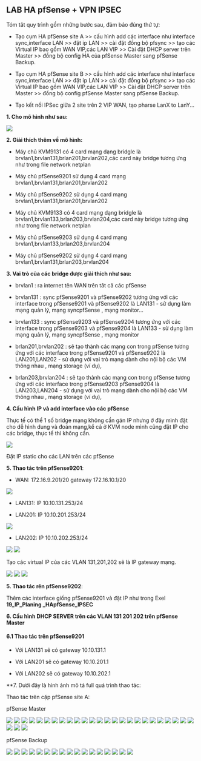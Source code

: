 ## LAB HA pfSense + VPN IPSEC

Tóm tât quy trình gồm những bước sau, đảm bảo đúng thứ tự:

  + Tạo cụm HA pfSense site A >> cấu hình add các interface như interface sync,interface LAN >>  đặt ip LAN >>  cài đặt đồng bộ pfsync >>  tạo các Virtual IP bao gồm WAN VIP,các LAN VIP >> Cài đặt DHCP server trên Master >> đồng bộ config HA của pfSense Master sang pfSense Backup.

  + Tạo cụm HA pfSense site B >> cấu hình add các interface như interface sync,interface LAN >>  đặt ip LAN >>  cài đặt đồng bộ pfsync >>  tạo các Virtual IP bao gồm WAN VIP,các LAN VIP >> Cài đặt DHCP server trên Master >> đồng bộ config pfSense Master sang pfSense Backup.

  + Tạo kết nối IPSec giữa 2 site trên 2 VIP WAN, tạo pharse LanX to LanY...

**1. Cho mô hình như sau:**

   <img src="pFsenseimages/Screenshot_256.png"> 

**2. Giải thích thêm về mô hình:**

  - Máy chủ KVM9131 có 4 card mạng dạng bridgle là brvlan1,brvlan131,brlan201,brvlan202,các card này bridge tương ứng như trong file network netplan

  - Máy chủ pfSense9201 sử dụng 4 card mạng brvlan1,brvlan131,brlan201,brvlan202

  - Máy chủ pfSense9202 sử dụng 4 card mạng brvlan1,brvlan131,brlan201,brvlan202

  - Máy chủ KVM9133 có 4 card mạng dạng bridgle là  brvlan1,brvlan133,brlan203,brvlan204,các card này bridge tương ứng như trong file network netplan

  - Máy chủ pfSense9203 sử dụng 4 card mạng brvlan1,brvlan133,brlan203,brvlan204

  - Máy chủ pfSense9202 sử dụng 4 card mạng brvlan1,brvlan131,brlan203,brvlan204

**3. Vai trò của các bridge được giải thích như sau:**

  - brvlan1 : ra internet tên WAN trên tât cả các pfSense

  - brvlan131 : sync pfSense9201 và pfSense9202 tương ứng với các interface trong pfSense9201 và pfSense9202 là LAN131 - sử dụng làm mạng quản lý, mạng syncpfSense , mạng monitor...

  - brvlan133 : sync pfSense9203 và pfSense9204 tương ứng với các interface trong pfSense9203 và pfSense9204 là LAN133 - sử dụng làm mạng quản lý, mạng syncpfSense , mạng monitor

  - brlan201,brvlan202 : sẽ tạo thành các mạng con trong pfSense tương ứng với các interface trong pfSense9201 và pfSense9202 là LAN201,LAN202 - sử dụng với vai trò mạng dành cho nội bộ các VM thông nhau , mạng storage (ví dụ),

  - brlan203,brvlan204 : sẽ tạo thành các mạng con trong pfSense tương ứng với các interface trong pfSense9203 pfSense9204 là LAN203,LAN204 - sử dụng với vai trò mạng dành cho nội bộ các VM thông nhau , mạng storage (ví dụ),

**4. Cấu hình IP và add interface vào các pfSense**

Thực tế có thể 1 số bridge mạng không cần gán IP nhưng ở đây mình đặt cho dễ hình dung và đoán mạng,kể cả ở KVM node mình cũng đặt IP cho các bridge, thực tế thì không cần.

   <img src="pFsenseimages/Screenshot_257.png"> 

Đặt IP static cho các LAN trên các pfSense

**5. Thao tác trên pfSense9201**: 

  + WAN: 172.16.9.201/20 gateway 172.16.10.1/20

<img src="pFsenseimages/Screenshot_258.png"> 

  + LAN131: IP 10.10.131.253/24

  + LAN201: IP 10.10.201.253/24

<img src="pFsenseimages/Screenshot_259.png">

  + LAN202: IP 10.10.202.253/24

<img src="pFsenseimages/Screenshot_260.png"> 

<img src="pFsenseimages/Screenshot_274.png"> 

Tạo các virtual IP của các VLAN 131,201,202 sẽ là IP gateway mạng.

<img src="pFsenseimages/Screenshot_274.png"> 

   <img src="pFsenseimages/Screenshot_262.png"> 

   <img src="pFsenseimages/Screenshot_273.png"> 

**5. Thao tác rên pfSense9202**: 

Thêm các interface giống pfSense9201 và đặt IP như trong Exel **19_IP_Planing _HApfSense_IPSEC** 
 

**6. Cấu hình DHCP SERVER trên các VLAN 131 201 202 trên pfSense Master**

#### 6.1 Thao tác trên pfSense9201

  + Với LAN131 sẽ có gateway 10.10.131.1

  + Với LAN201 sẽ có gateway 10.10.201.1

  + Với LAN202 sẽ có gateway 10.10.202.1


**7. Dưới đây là hình ảnh mô tả full quá trình thao tác:

Thao tác trên cặp pfSense site A:

pfSense Master

   <img src="pFsenseimages/Screenshot_291.png"> 
   <img src="pFsenseimages/Screenshot_292.png"> 
   <img src="pFsenseimages/Screenshot_293.png"> 
   <img src="pFsenseimages/Screenshot_294.png"> 
   <img src="pFsenseimages/Screenshot_295.png"> 
   <img src="pFsenseimages/Screenshot_296.png"> 
   <img src="pFsenseimages/Screenshot_297.png"> 
   <img src="pFsenseimages/Screenshot_298.png"> 
   <img src="pFsenseimages/Screenshot_299.png"> 
   <img src="pFsenseimages/Screenshot_300.png"> 
   <img src="pFsenseimages/Screenshot_301.png"> 
   <img src="pFsenseimages/Screenshot_302.png"> 
   <img src="pFsenseimages/Screenshot_303.png"> 
   <img src="pFsenseimages/Screenshot_304.png"> 
   <img src="pFsenseimages/Screenshot_305.png"> 
   <img src="pFsenseimages/Screenshot_306.png"> 
   <img src="pFsenseimages/Screenshot_307.png"> 
   <img src="pFsenseimages/Screenshot_308.png"> 
   <img src="pFsenseimages/Screenshot_309.png"> 
   <img src="pFsenseimages/Screenshot_310.png"> 
   <img src="pFsenseimages/Screenshot_311.png">
   <img src="pFsenseimages/Screenshot_329.png">
   <img src="pFsenseimages/Screenshot_330.png">
   <img src="pFsenseimages/Screenshot_331.png">
   <img src="pFsenseimages/Screenshot_332.png">
   <img src="pFsenseimages/Screenshot_333.png">
   <img src="pFsenseimages/Screenshot_334.png">
   <img src="pFsenseimages/Screenshot_335.png">

pfSense Backup

   <img src="pFsenseimages/Screenshot_312.png"> 
   <img src="pFsenseimages/Screenshot_313.png">
   <img src="pFsenseimages/Screenshot_314.png"> 
   <img src="pFsenseimages/Screenshot_315.png">
   <img src="pFsenseimages/Screenshot_316.png"> 
   <img src="pFsenseimages/Screenshot_317.png">
   <img src="pFsenseimages/Screenshot_318.png"> 
   <img src="pFsenseimages/Screenshot_319.png">
   <img src="pFsenseimages/Screenshot_320.png"> 
   <img src="pFsenseimages/Screenshot_321.png">
   <img src="pFsenseimages/Screenshot_322.png"> 
   <img src="pFsenseimages/Screenshot_323.png">
   <img src="pFsenseimages/Screenshot_324.png"> 
   <img src="pFsenseimages/Screenshot_325.png">
   <img src="pFsenseimages/Screenshot_326.png"> 
   <img src="pFsenseimages/Screenshot_327.png">
   <img src="pFsenseimages/Screenshot_328.png"> 








